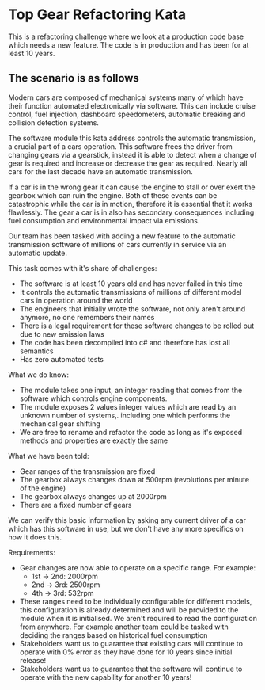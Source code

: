Top Gear Refactoring Kata
=========================

This is a refactoring challenge where we look at a production code base which needs a new feature. The code is in production and has been for at least 10 years.

The scenario is as follows
----------------------------

Modern cars are composed of mechanical systems many of which have their function automated electronically via software. This can include cruise control, fuel injection, dashboard speedometers, automatic breaking and collision detection systems.

The software module this kata address controls the automatic transmission, a crucial part of a cars operation. This software frees the driver from changing gears via a gearstick, instead it is able to detect when a change of gear is required and increase or decrease the gear as required. Nearly all cars for the last decade have an automatic transmission.

If a car is in the wrong gear it can cause tbe engine to stall or over exert the gearbox which can ruin the engine. Both of these events can be catastrophic while the car is in motion, therefore it is essential that it works flawlessly. The gear a car is in also has secondary consequences including fuel consumption and environmental impact via emissions.

Our team has been tasked with adding a new feature to the automatic transmission software of millions of cars currently in service via an automatic update.  
  
This task comes with it's share of challenges:
* The software is at least 10 years old and has never failed in this time
* It controls the automatic transmissions of millions of different model cars in operation around the world
* The engineers that initially wrote the software, not only aren't around anymore, no one remembers their names
* There is a legal requirement for these software changes to be rolled out due to new emission laws
* The code has been decompiled into c# and therefore has lost all semantics
* Has zero automated tests

What we do know:
* The module takes one input, an integer reading that comes from the software which controls engine components.
* The module exposes 2 values integer values which are read by an unknown number of systems,. including one which performs the mechanical gear shifting
* We are free to rename and refactor the code as long as it's exposed methods and properties are exactly the same

What we have been told:
* Gear ranges of the transmission are fixed
* The gearbox always changes down at 500rpm (revolutions per minute of the engine)
* The gearbox always changes up at 2000rpm
* There are a fixed number of gears 

We can verify this basic information by asking any current driver of a car which has this software in use, but we don't have any more specifics on how it does this.

Requirements:
* Gear changes are now able to operate on a specific range. For example:
    * 1st -> 2nd: 2000rpm
    * 2nd -> 3rd: 2500rpm
    * 4th -> 3rd: 532rpm
* These ranges need to be individually configurable for different models, this configuration is already determined and will be provided to the module when it is initialised. We aren't required to read the configuration from anywhere. For example another team could be tasked with deciding the ranges based on historical fuel consumption
* Stakeholders want us to guarantee that existing cars will continue to operate with 0% error as they have done for 10 years since initial release!
* Stakeholders want us to guarantee that the software will continue to operate with the new capability for another 10 years! 